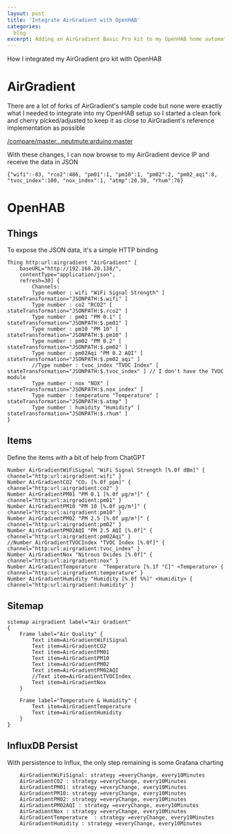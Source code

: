 ```yaml
---
layout: post
title: 'Integrate AirGradient with OpenHAB'
categories:
  blog
excerpt: Adding an AirGradient Basic Pro kit to my OpenHAB home automation
---
```


   
How I integrated my AirGradient pro kit with OpenHAB

# AirGradient

There are a lot of forks of AirGradient's sample code but none were exactly what I needed to integrate into my OpenHAB setup so I started a clean fork and cherry picked/adjusted to keep it as close to AirGradient's reference implementation as possible

[/compare/master...neutmute:arduino:master](https://github.com/airgradienthq/arduino/compare/master...neutmute:arduino:master)

With these changes, I can now browse to my AirGradient device IP and receive the data in JSON

```
{"wifi":-83, "rco2":486, "pm01":1, "pm10":1, "pm02":2, "pm02_aqi":8, "tvoc_index":100, "nox_index":1, "atmp":20.30, "rhum":76}
```

# OpenHAB

## Things

To expose the JSON data, it's a simple HTTP binding

```
Thing http:url:airgradient "AirGradient" [
    baseURL="http://192.168.20.138/",
    contentType="application/json",
    refresh=30] {
        Channels:
        Type number : wifi "WiFi Signal Strength" [ stateTransformation="JSONPATH:$.wifi" ]
        Type number : co2 "RCO2" [ stateTransformation="JSONPATH:$.rco2" ]
        Type number : pm01 "PM 0.1" [ stateTransformation="JSONPATH:$.pm01" ]
        Type number : pm10 "PM 10" [ stateTransformation="JSONPATH:$.pm10" ]
        Type number : pm02 "PM 0.2" [ stateTransformation="JSONPATH:$.pm02" ]
        Type number : pm02Aqi "PM 0.2 AQI" [ stateTransformation="JSONPATH:$.pm02_aqi" ]
        //Type number : tvoc_index "TVOC Index" [ stateTransformation="JSONPATH:$.tvoc_index" ] // I don't have the TVOC module
        Type number : nox "NOX" [ stateTransformation="JSONPATH:$.nox_index" ]
        Type number : temperature "Temperature" [ stateTransformation="JSONPATH:$.atmp" ]
        Type number : humidity "Humidity" [ stateTransformation="JSONPATH:$.rhum" ]
}
```

## Items

Define the items with a bit of help from ChatGPT

```
Number AirGradientWiFiSignal "WiFi Signal Strength [%.0f dBm]" { channel="http:url:airgradient:wifi" }
Number AirGradientCO2 "CO₂ [%.0f ppm]" { channel="http:url:airgradient:co2" }
Number AirGradientPM01 "PM 0.1 [%.0f µg/m³]" { channel="http:url:airgradient:pm01" }
Number AirGradientPM10 "PM 10 [%.0f µg/m³]" { channel="http:url:airgradient:pm10" }
Number AirGradientPM02 "PM 2.5 [%.0f µg/m³]" { channel="http:url:airgradient:pm02" }
Number AirGradientPM02AQI "PM 2.5 AQI [%.0f]" { channel="http:url:airgradient:pm02Aqi" }
//Number AirGradientTVOCIndex "TVOC Index [%.0f]" { channel="http:url:airgradient:tvoc_index" }
Number AirGradientNox "Nitrous Oxides [%.0f]" { channel="http:url:airgradient:nox" }
Number AirGradientTemperature  "Temperature [%.1f °C]" <Temperature> { channel="http:url:airgradient:temperature" }
Number AirGradientHumidity "Humidity [%.0f %%]" <Humidity> { channel="http:url:airgradient:humidity" }
```

## Sitemap

```
sitemap airgradient label="Air Gradient"
{
    Frame label="Air Quality" {
        Text item=AirGradientWiFiSignal
        Text item=AirGradientCO2
        Text item=AirGradientPM01
        Text item=AirGradientPM10
        Text item=AirGradientPM02
        Text item=AirGradientPM02AQI
        //Text item=AirGradientTVOCIndex
        Text item=AirGradientNox
    }

    Frame label="Temperature & Humidity" {
        Text item=AirGradientTemperature
        Text item=AirGradientHumidity
    }
}
```

## InfluxDB Persist

With persistence to Influx, the only step remaining is some Grafana charting

```
    AirGradientWiFiSignal: strategy =everyChange, every10Minutes
    AirGradientCO2 : strategy =everyChange, every10Minutes
    AirGradientPM01: strategy =everyChange, every10Minutes
    AirGradientPM10: strategy =everyChange, every10Minutes
    AirGradientPM02: strategy =everyChange, every10Minutes
    AirGradientPM02AQI : strategy =everyChange, every10Minutes
    AirGradientNox : strategy =everyChange, every10Minutes
    AirGradientTemperature  : strategy =everyChange, every10Minutes
    AirGradientHumidity : strategy =everyChange, every10Minutes
```